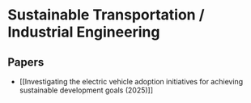 # Sustainable Transportation / Industrial Engineering

## Papers

- [[Investigating the electric vehicle adoption initiatives for achieving sustainable development goals (2025)]]
